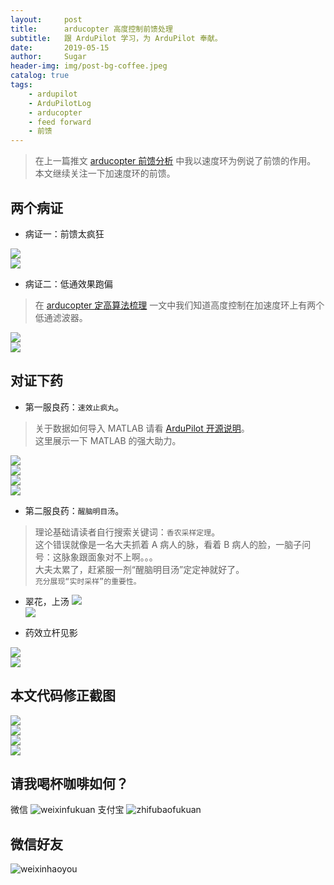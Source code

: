 ```yaml
---
layout:     post
title:      arducopter 高度控制前馈处理
subtitle:   跟 ArduPilot 学习，为 ArduPilot 奉献。
date:       2019-05-15
author:     Sugar
header-img: img/post-bg-coffee.jpeg
catalog: true
tags:
    - ardupilot
    - ArduPilotLog
    - arducopter
    - feed forward
    - 前馈
---
```


> 在上一篇推文 [arducopter 前馈分析](https://suweipeng.github.io/2019/05/11/arducopter-%E5%89%8D%E9%A6%88%E5%88%86%E6%9E%90/) 中我以速度环为例说了前馈的作用。<br>
> 本文继续关注一下加速度环的前馈。

两个病证
---
* 病证一：前馈太疯狂

![](https://github.com/SuWeipeng/img/raw/master/4_ardupilot/arducopter_alt_control_ff_a_1.png)<br>
![](https://github.com/SuWeipeng/img/raw/master/4_ardupilot/arducopter_alt_control_ff_a_2.png)

* 病证二：低通效果跑偏
> 在 [arducopter 定高算法梳理](https://suweipeng.github.io/2019/05/08/arducopter-%E5%AE%9A%E9%AB%98%E7%AE%97%E6%B3%95%E6%A2%B3%E7%90%86/) 一文中我们知道高度控制在加速度环上有两个低通滤波器。

![](https://github.com/SuWeipeng/img/raw/master/4_ardupilot/arducopter_alt_control_a_d_lowpass_1.png)<br>
![](https://github.com/SuWeipeng/img/raw/master/4_ardupilot/arducopter_alt_control_a_e_lowpass_1.png)

对证下药
---
* 第一服良药：`速效止疯丸`。
> 关于数据如何导入 MATLAB 请看 [ArduPilot 开源说明](https://github.com/SuWeipeng/ArduPilotLog)。<br>
> 这里展示一下 MATLAB 的强大助力。

![](https://github.com/SuWeipeng/img/raw/master/4_ardupilot/arducopter_alt_control_ff_a_3.png)<br>
![](https://github.com/SuWeipeng/img/raw/master/4_ardupilot/arducopter_alt_control_ff_a_4.png)<br>
![](https://github.com/SuWeipeng/img/raw/master/4_ardupilot/arducopter_alt_control_ff_a_5.png)<br>
![](https://github.com/SuWeipeng/img/raw/master/4_ardupilot/arducopter_alt_control_ff_a_6.png)

* 第二服良药：`醒脑明目汤`。
> 理论基础请读者自行搜索关键词：`香农采样定理`。<br>
> 这个错误就像是一名大夫抓着 A 病人的脉，看着 B 病人的脸，一脑子问号：这脉象跟面象对不上啊。。。<br>
> 大夫太累了，赶紧服一剂“醒脑明目汤”定定神就好了。<br>
> `充分展现“实时采样”的重要性。`

* 翠花，上汤
![](https://github.com/SuWeipeng/img/raw/master/4_ardupilot/arducopter_alt_control_a_d_lowpass_code_6.png)<br>
![](https://github.com/SuWeipeng/img/raw/master/4_ardupilot/arducopter_alt_control_a_d_lowpass_code_3.png)

* 药效立杆见影

![](https://github.com/SuWeipeng/img/raw/master/4_ardupilot/arducopter_alt_control_a_d_lowpass_2.png)<br>
![](https://github.com/SuWeipeng/img/raw/master/4_ardupilot/arducopter_alt_control_a_e_lowpass_2.png)

本文代码修正截图
---
![](https://github.com/SuWeipeng/img/raw/master/4_ardupilot/arducopter_alt_control_a_d_lowpass_code_4.png)<br>
![](https://github.com/SuWeipeng/img/raw/master/4_ardupilot/arducopter_alt_control_a_d_lowpass_code_5.png)<br>
![](https://github.com/SuWeipeng/img/raw/master/4_ardupilot/arducopter_alt_control_a_d_lowpass_code_1.png)<br>
![](https://github.com/SuWeipeng/img/raw/master/4_ardupilot/arducopter_alt_control_a_d_lowpass_code_2.png)

请我喝杯咖啡如何？
---
微信
![weixinfukuan](https://github.com/SuWeipeng/img/raw/master/weixinfukuan.jpg)
支付宝
![zhifubaofukuan](https://github.com/SuWeipeng/img/raw/master/zhifubaofukuan.jpg)

微信好友
---
![weixinhaoyou](https://github.com/SuWeipeng/img/raw/master/weixinhaoyou.png)